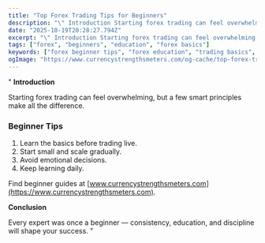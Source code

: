 ```yaml
---
title: "Top Forex Trading Tips for Beginners"
description: "\" Introduction Starting forex trading can feel overwhelming, but a few smart principles make all the difference..."
date: "2025-10-19T20:28:27.794Z"
excerpt: "\" Introduction Starting forex trading can feel overwhelming, but a few smart principles make all the difference. Beginner Tips 1. Learn the basics before trading live. 2. Start small and scale gradually. 3. Avoid emotional decisions. 4. Keep learning daily. Find beginner guides at [www.currencystrengthsmeters.com](https://www.currencystrengthsmeters.com). Conclusion Every expert was once..."
tags: ["forex", "beginners", "education", "forex basics"]
keywords: ["forex beginner tips", "forex education", "trading basics", "new trader guide", "forex for beginners"]
ogImage: "https://www.currencystrengthsmeters.com/og-cache/top-forex-trading-tips-for-beginners.jpg"
---
```

"
**Introduction**

Starting forex trading can feel overwhelming, but a few smart principles make all the difference.

### Beginner Tips

1. Learn the basics before trading live.  
2. Start small and scale gradually.  
3. Avoid emotional decisions.  
4. Keep learning daily.

Find beginner guides at [www.currencystrengthsmeters.com](https://www.currencystrengthsmeters.com).

**Conclusion**

Every expert was once a beginner — consistency, education, and discipline will shape your success.
"
